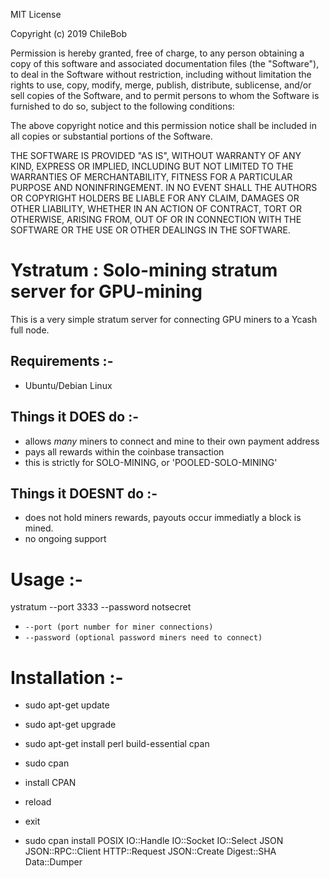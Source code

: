 MIT License

Copyright (c) 2019 ChileBob

Permission is hereby granted, free of charge, to any person obtaining a copy
of this software and associated documentation files (the "Software"), to deal
in the Software without restriction, including without limitation the rights
to use, copy, modify, merge, publish, distribute, sublicense, and/or sell
copies of the Software, and to permit persons to whom the Software is
furnished to do so, subject to the following conditions:

The above copyright notice and this permission notice shall be included in all
copies or substantial portions of the Software.

THE SOFTWARE IS PROVIDED "AS IS", WITHOUT WARRANTY OF ANY KIND, EXPRESS OR
IMPLIED, INCLUDING BUT NOT LIMITED TO THE WARRANTIES OF MERCHANTABILITY,
FITNESS FOR A PARTICULAR PURPOSE AND NONINFRINGEMENT. IN NO EVENT SHALL THE
AUTHORS OR COPYRIGHT HOLDERS BE LIABLE FOR ANY CLAIM, DAMAGES OR OTHER
LIABILITY, WHETHER IN AN ACTION OF CONTRACT, TORT OR OTHERWISE, ARISING FROM,
OUT OF OR IN CONNECTION WITH THE SOFTWARE OR THE USE OR OTHER DEALINGS IN THE
SOFTWARE.


# Ystratum : Solo-mining stratum server for GPU-mining

This is a very simple stratum server for connecting GPU miners to a Ycash full node.

## Requirements :-

- Ubuntu/Debian Linux

## Things it DOES do :-

- allows *many* miners to connect and mine to their own payment address
- pays all rewards within the coinbase transaction
- this is strictly for SOLO-MINING, or 'POOLED-SOLO-MINING'

## Things it DOESNT do :-

- does not hold miners rewards, payouts occur immediatly a block is mined.
- no ongoing support

# Usage :-

ystratum --port 3333 --password notsecret

* `--port (port number for miner connections)`
* `--password (optional password miners need to connect)`

# Installation  :-

* sudo apt-get update
* sudo apt-get upgrade

* sudo apt-get install perl build-essential cpan
* sudo cpan
* install CPAN
* reload
* exit

* sudo cpan install POSIX IO::Handle IO::Socket IO::Select JSON	JSON::RPC::Client HTTP::Request JSON::Create Digest::SHA Data::Dumper
